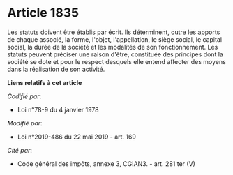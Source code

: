 # Article 1835

Les statuts doivent être établis par écrit. Ils déterminent, outre les apports de chaque associé, la forme, l'objet,
l'appellation, le siège social, le capital social, la durée de la société et les modalités de son fonctionnement. Les statuts
peuvent préciser une raison d'être, constituée des principes dont la société se dote et pour le respect desquels elle entend
affecter des moyens dans la réalisation de son activité.

**Liens relatifs à cet article**

_Codifié par_:

  - Loi n°78-9 du 4 janvier 1978

_Modifié par_:

  - Loi n°2019-486 du 22 mai 2019 - art. 169

_Cité par_:

  - Code général des impôts, annexe 3, CGIAN3. - art. 281 ter (V)
